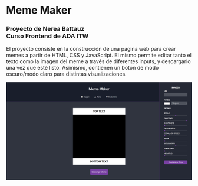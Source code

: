 <h1>Meme Maker</h1>
<h3>Proyecto de Nerea Battauz<br>Curso Frontend de ADA ITW </h3>
  
<p>El proyecto consiste en la construcción de una página web para crear memes a partir de HTML, CSS y JavaScript.
El mismo permite editar tanto el texto como la imagen del meme a través de diferentes inputs, y descargarlo una vez que esté listo.
Asimismo, contienen un botón de modo oscuro/modo claro para distintas visualizaciones.</p>

<img src="./assets/preview.png" alt="meme-maker-preview">
